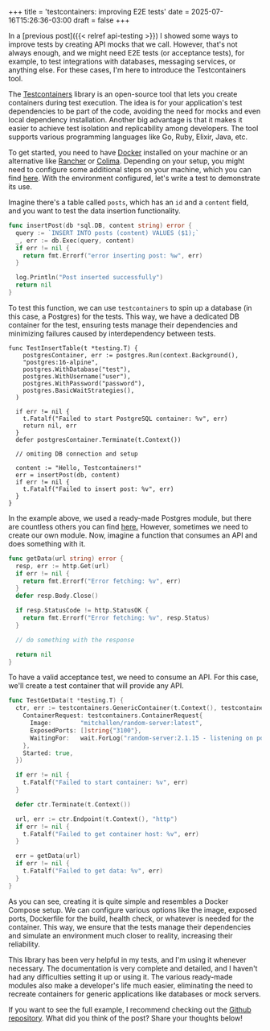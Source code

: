 +++
title = 'testcontainers: improving E2E tests'
date = 2025-07-16T15:26:36-03:00
draft = false
+++

In a [previous post]({{< relref api-testing >}}) I showed some ways to improve tests by creating API mocks that we call. However, that's not always enough, and we might need E2E tests (or acceptance tests), for example, to test integrations with databases, messaging services, or anything else. For these cases, I'm here to introduce the Testcontainers tool.

The [Testcontainers](https://testcontainers.com/) library is an open-source tool that lets you create containers during test execution. The idea is for your application's test dependencies to be part of the code, avoiding the need for mocks and even local dependency installation. Another big advantage is that it makes it easier to achieve test isolation and replicability among developers. The tool supports various programming languages like Go, Ruby, Elixir, Java, etc.

To get started, you need to have [Docker](https://www.docker.com/) installed on your machine or an alternative like [Rancher](https://www.rancher.com/) or [Colima](https://github.com/abiosoft/colima). Depending on your setup, you might need to configure some additional steps on your machine, which you can find [here](https://golang.testcontainers.org/system_requirements/docker/). With the environment configured, let's write a test to demonstrate its use.

Imagine there's a table called `posts`, which has an `id` and a `content` field, and you want to test the data insertion functionality.

```go
func insertPost(db *sql.DB, content string) error {
  query := `INSERT INTO posts (content) VALUES ($1);`
  _, err := db.Exec(query, content)
  if err != nil {
    return fmt.Errorf("error inserting post: %w", err)
  }

  log.Println("Post inserted successfully")
  return nil
}
```

To test this function, we can use `testcontainers` to spin up a database (in this case, a Postgres) for the tests. This way, we have a dedicated DB container for the test, ensuring tests manage their dependencies and minimizing failures caused by interdependency between tests.

```golang
func TestInsertTable(t *testing.T) {
    postgresContainer, err := postgres.Run(context.Background(),
    "postgres:16-alpine",
    postgres.WithDatabase("test"),
    postgres.WithUsername("user"),
    postgres.WithPassword("password"),
    postgres.BasicWaitStrategies(),
  )

  if err != nil {
    t.Fatalf("Failed to start PostgreSQL container: %v", err)
    return nil, err
  }
  defer postgresContainer.Terminate(t.Context())

  // omiting DB connection and setup

  content := "Hello, Testcontainers!"
  err = insertPost(db, content)
  if err != nil {
    t.Fatalf("Failed to insert post: %v", err)
  }
}
```

In the example above, we used a ready-made Postgres module, but there are countless others you can find [here.](https://testcontainers.com/modules/) However, sometimes we need to create our own module. Now, imagine a function that consumes an API and does something with it.

```go
func getData(url string) error {
  resp, err := http.Get(url)
  if err != nil {
    return fmt.Errorf("Error fetching: %v", err)
  }
  defer resp.Body.Close()

  if resp.StatusCode != http.StatusOK {
    return fmt.Errorf("Error fetching: %v", resp.Status)
  }

  // do something with the response

  return nil
}
```

To have a valid acceptance test, we need to consume an API. For this case, we'll create a test container that will provide any API.

```go
func TestGetData(t *testing.T) {
  ctr, err := testcontainers.GenericContainer(t.Context(), testcontainers.GenericContainerRequest{
    ContainerRequest: testcontainers.ContainerRequest{
      Image:        "mitchallen/random-server:latest",
      ExposedPorts: []string{"3100"},
      WaitingFor:   wait.ForLog("random-server:2.1.15 - listening on port 3100!"),
    },
    Started: true,
  })

  if err != nil {
    t.Fatalf("Failed to start container: %v", err)
  }

  defer ctr.Terminate(t.Context())

  url, err := ctr.Endpoint(t.Context(), "http")
  if err != nil {
    t.Fatalf("Failed to get container host: %v", err)
  }

  err = getData(url)
  if err != nil {
    t.Fatalf("Failed to get data: %v", err)
  }
}
```

As you can see, creating it is quite simple and resembles a Docker Compose setup. We can configure various options like the image, exposed ports, Dockerfile for the build, health check, or whatever is needed for the container. This way, we ensure that the tests manage their dependencies and simulate an environment much closer to reality, increasing their reliability.

This library has been very helpful in my tests, and I'm using it whenever necessary. The documentation is very complete and detailed, and I haven't had any difficulties setting it up or using it. The various ready-made modules also make a developer's life much easier, eliminating the need to recreate containers for generic applications like databases or mock servers.

If you want to see the full example, I recommend checking out the [Github repository](https://github.com/mfbmina/poc_testcontainers). What did you think of the post? Share your thoughts below!
